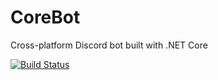 # CoreBot

Cross-platform Discord bot built with .NET Core

[![Build Status](https://travis-ci.org/eklypss/CoreBot.svg?branch=master)](https://travis-ci.org/eklypss/CoreBot)
